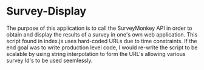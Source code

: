 # Survey-Display
The purpose of this application is to call the SurveyMonkey API in order to obtain and display the results of a survey in one's own web application. This script found in index.js uses hard-coded URLs due to time constraints. If the end goal was to write production level code, I would re-write the script to be scalable by using string interpolation to form the URL's allowing various survey Id's to be used seemlessly.
